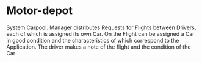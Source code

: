 # Motor-depot
System Carpool. Manager distributes Requests for Flights between Drivers, each of which is assigned its own Car. On the Flight can be assigned a Car in good condition and the characteristics of which correspond to the Application. The driver makes a note of the flight and the condition of the Car
